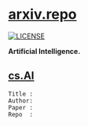 # [arxiv.repo](https://github.com/Mainvooid/arxiv.repo)

[![LICENSE](https://img.shields.io/badge/license-Anti%20996-blue.svg)](https://github.com/996icu/996.ICU/blob/master/LICENSE)

**Artificial Intelligence.**

## [cs.AI](https://arxiv.org/list/cs.AI/recent) 

```
Title :
Author:
Paper :
Repo  :
```